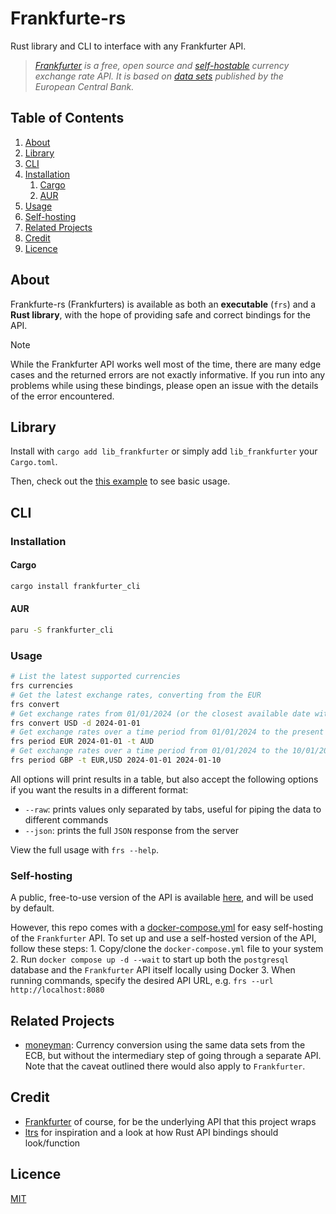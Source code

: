 # Frankfurte-rs

Rust library and CLI to interface with any Frankfurter API.
> *[Frankfurter](https://github.com/hakanensari/frankfurter) is a free, open source and [self-hostable](https://hub.docker.com/r/hakanensari/frankfurter) currency exchange rate API.
> It is based on [data sets](https://www.ecb.europa.eu/stats/policy_and_exchange_rates/euro_reference_exchange_rates/html/index.en.html) published by the European Central Bank.*

## Table of Contents

1. [About](#about)
2. [Library](#library)
3. [CLI](#cli)
1. [Installation](#installation)
    1. [Cargo](#cargo)
    2. [AUR](#aur)
2. [Usage](#usage)
3. [Self-hosting](#self-hosting)
4. [Related Projects](#related-projects)
5. [Credit](#credit)
6. [Licence](#licence)

## About

Frankfurte-rs (Frankfurters) is available as both an **executable** (`frs`) and a **Rust library**,
with the hope of providing safe and correct bindings for the API.

> [!NOTE]
> While the Frankfurter API works well most of the time, there are many edge cases and the returned
> errors are not exactly informative. If you run into any problems while using these bindings, please open
> an issue with the details of the error encountered.

## Library

Install with `cargo add lib_frankfurter` or simply add `lib_frankfurter` your `Cargo.toml`.

Then, check out the [this example](./lib/examples/basic.rs) to see basic usage.

## CLI

### Installation

#### Cargo

```bash
cargo install frankfurter_cli
```

#### AUR

```bash
paru -S frankfurter_cli
```

### Usage

```bash
# List the latest supported currencies
frs currencies
# Get the latest exchange rates, converting from the EUR
frs convert
# Get exchange rates from 01/01/2024 (or the closest available date with data), converting from the USD to PHP and NOK
frs convert USD -d 2024-01-01
# Get exchange rates over a time period from 01/01/2024 to the present date, converting from EUR to AUD
frs period EUR 2024-01-01 -t AUD
# Get exchange rates over a time period from 01/01/2024 to the 10/01/2024, converting from GBP to EUR and USD
frs period GBP -t EUR,USD 2024-01-01 2024-01-10
```

All options will print results in a table, but also accept the following options if you want the results in a different format:

- `--raw`: prints values only separated by tabs, useful for piping the data to different commands
- `--json`: prints the full `JSON` response from the server

View the full usage with `frs --help`.

### Self-hosting

A public, free-to-use version of the API is available [here](https://api.frankfurter.app/), and will be used by default.

However, this repo comes with a [docker-compose.yml](./docker-compose.yml) for easy self-hosting of the `Frankfurter` API. To set up and use a self-hosted version of the API, follow these steps:
    1. Copy/clone the `docker-compose.yml` file to your system
    2. Run `docker compose up -d --wait` to start up both the `postgresql` database and the `Frankfurter` API itself locally using Docker
    3. When running commands, specify the desired API URL, e.g. `frs --url http://localhost:8080`

## Related Projects

- [moneyman](https://github.com/sekunho/moneyman): Currency conversion using the same data sets from the ECB, but without the intermediary step of going through a separate API. Note that the caveat outlined there would also apply to `Frankfurter`.

## Credit

- [Frankfurter](https://github.com/hakanensari/frankfurter) of course, for be the underlying API that this project wraps
- [ltrs](https://github.com/jeertmans/languagetool-rust) for inspiration and a look at how Rust API bindings should look/function

## Licence  

[MIT](./LICENSE)
